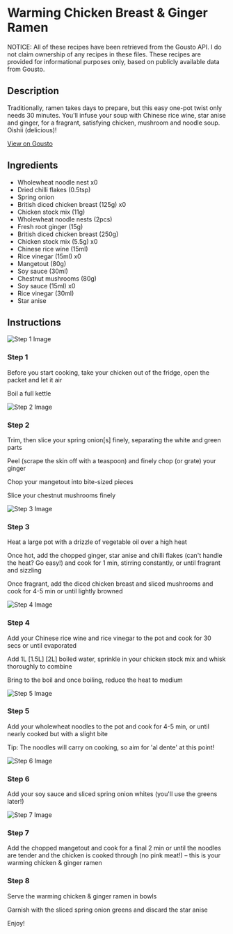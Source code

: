 # Warming Chicken Breast & Ginger Ramen

NOTICE: All of these recipes have been retrieved from the Gousto API. I do not claim ownership of any recipes in these files. These recipes are provided for informational purposes only, based on publicly available data from Gousto.

## Description

Traditionally, ramen takes days to prepare, but this easy one-pot twist only needs 30 minutes. You'll infuse your soup with Chinese rice wine, star anise and ginger, for a fragrant, satisfying chicken, mushroom and noodle soup. Oishii (delicious)! 

[View on Gousto](https://www.gousto.co.uk/recipes/cookbook/warming-chicken-breast-ginger-ramen)

## Ingredients

- Wholewheat noodle nest x0
- Dried chilli flakes (0.5tsp)
- Spring onion
- British diced chicken breast (125g) x0
- Chicken stock mix (11g)
- Wholewheat noodle nests (2pcs)
- Fresh root ginger (15g)
- British diced chicken breast (250g)
- Chicken stock mix (5.5g) x0
- Chinese rice wine (15ml)
- Rice vinegar (15ml) x0
- Mangetout (80g)
- Soy sauce (30ml)
- Chestnut mushrooms (80g)
- Soy sauce (15ml) x0
- Rice vinegar (30ml)
- Star anise

## Instructions

![Step 1 Image](https://production-media.gousto.co.uk/cms/recipe-step-image/Copy-of-Step-1-1681817865622-x200.jpg)

### Step 1

Before you start cooking, take your chicken out of the fridge, open the packet and let it air

Boil a full kettle

![Step 2 Image](https://production-media.gousto.co.uk/cms/recipe-step-image/Copy-of-Step-2-1681817869034-x200.jpg)

### Step 2

Trim, then slice your spring onion[s] finely, separating the white and green parts

Peel (scrape the skin off with a teaspoon) and finely chop (or grate) your ginger

Chop your mangetout into bite-sized pieces

Slice your chestnut mushrooms finely

![Step 3 Image](https://production-media.gousto.co.uk/cms/recipe-step-image/Copy-of-Step-3-1681817872889-x200.jpg)

### Step 3

Heat a large pot with a drizzle of vegetable oil over a high heat

Once hot, add the chopped ginger, star anise and chilli flakes (can't handle the heat? Go easy!) and cook for 1 min, stirring constantly, or until fragrant and sizzling

Once fragrant, add the diced chicken breast and sliced mushrooms and cook for 4-5 min or until lightly browned

![Step 4 Image](https://production-media.gousto.co.uk/cms/recipe-step-image/Copy-of-Step-4-1681817876048-x200.jpg)

### Step 4

Add your Chinese rice wine and rice vinegar to the pot and cook for 30 secs or until evaporated

Add 1L <span class="text-purple">[1.5L]</span> <span class="text-danger">[2L]</span> boiled water, sprinkle in your chicken stock mix<span class="text-danger"> </span>and whisk thoroughly to combine

Bring to the boil and once boiling, reduce the heat to medium

![Step 5 Image](https://production-media.gousto.co.uk/cms/recipe-step-image/Copy-of-Step-5-1681817879688-x200.jpg)

### Step 5

Add your wholewheat noodles to the pot and cook for 4-5 min, or until nearly cooked but with a slight bite

Tip: The noodles will carry on cooking, so aim for 'al dente' at this point!

![Step 6 Image](https://production-media.gousto.co.uk/cms/recipe-step-image/Copy-of-Step-6-1681817883642-x200.jpg)

### Step 6

Add your soy sauce and sliced spring onion whites (you'll use the greens later!)

![Step 7 Image](https://production-media.gousto.co.uk/cms/recipe-step-image/Copy-of-Step-7-1681817886683-x200.jpg)

### Step 7

Add the chopped mangetout and cook for a final 2 min or until the noodles are tender and the chicken is cooked through (no pink meat!) – this is your warming chicken & ginger ramen

### Step 8

Serve the warming chicken & ginger ramen in bowls

Garnish with the sliced spring onion greens and discard the star anise

Enjoy!

